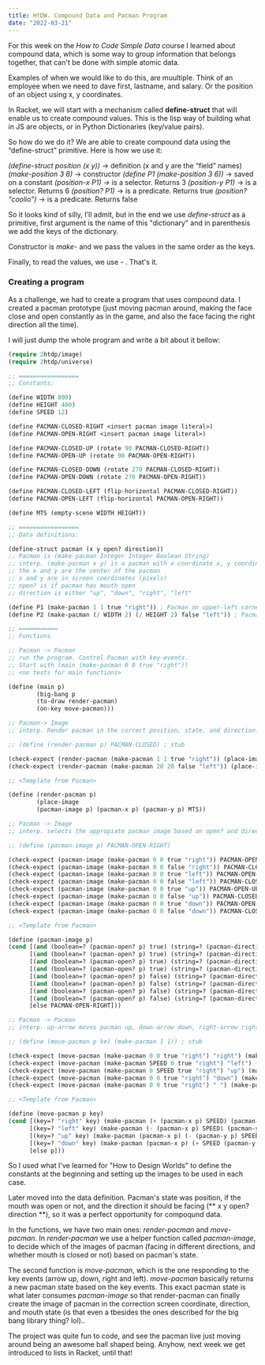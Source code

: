 ```yaml
---
title: HtDW. Compound Data and Pacman Program
date: "2022-03-21"
---
```


For this week on the *How to Code Simple Data* course I learned about compound data, which is some way to group information that belongs together, that can't be done with simple atomic data.

Examples of when we would like to do this, are muultiple. Think of an employee when we need to dave first,  lastname, and salary. Or the position of an object using x, y coordinates.

In Racket, we will start with a mechanism called **define-struct** that will enable us to create compound values. This is the lisp way of building what in JS are objects, or in Python Dictionaries (key/value pairs).

So how do we do it? We are able to create compound data using the “define-struct” primitive. Here is how we use it:

*(define-struct position (x y))*           → definition (x and y are the “field” names)
*(make-position 3 6)*                      → constructor
*(define P1 (make-position 3 6))*          → saved on a constant
*(position-x P1)*                          → is a selector. Returns 3
*(position-y P1)*                          → is a selector. Returns 6
*(position? P1)*                           → is a predicate. Returns true
*(position? “coolio”)*                     → is a predicate. Returns false

So it looks kind of silly, I'll admit, but in the end we use *define-struct* as a primitive, first argument is the name of this "dictionary" and in parenthesis we add the keys of the dictionary.

Constructor is *make-<name-of-struct>* and we pass the values in the same order as the keys. 
  
Finally, to read the values, we use *<name-of-struct>-<key> <instance-of-struct>*. That's it.
  
### Creating a program
  
As a challenge, we had to create a program that uses compound data. I created a pacman prototype (just moving pacman around, making the face close and open constantly as in the game, and also the face facing the right direction all the time).
  
I will just dump the whole program and write a bit about it bellow:  
  
```lisp
(require 2htdp/image)
(require 2htdp/universe)

;; =================
;; Constants:

(define WIDTH 800)
(define HEIGHT 400)
(define SPEED 12)

(define PACMAN-CLOSED-RIGHT <insert pacman image literal>)
(define PACMAN-OPEN-RIGHT <insert pacman image literal>)

(define PACMAN-CLOSED-UP (rotate 90 PACMAN-CLOSED-RIGHT))
(define PACMAN-OPEN-UP (rotate 90 PACMAN-OPEN-RIGHT))

(define PACMAN-CLOSED-DOWN (rotate 270 PACMAN-CLOSED-RIGHT))
(define PACMAN-OPEN-DOWN (rotate 270 PACMAN-OPEN-RIGHT))

(define PACMAN-CLOSED-LEFT (flip-horizontal PACMAN-CLOSED-RIGHT))
(define PACMAN-OPEN-LEFT (flip-horizontal PACMAN-OPEN-RIGHT))

(define MTS (empty-scene WIDTH HEIGHT))

;; =================
;; Data definitions:

(define-struct pacman (x y open? direction))
;; Pacman is (make-pacman Integer Integer Boolean String)
;; interp. (make-pacman x y) is a pacman with x coordinate x, y coordinate y.
;; the x and y are the center of the pacman
;; x and y are in screen coordinates (pixels)
;; open? is if pacman has mouth open
;; direction is either "up", "down", "right", "left"

(define P1 (make-pacman 1 1 true "right")) ; Pacman on upper-left corner of the screen, open mouth, facing right
(define P2 (make-pacman (/ WIDTH 2) (/ HEIGHT 2) false "left")) ; Pacman on the middle of the screen, closed mouth, facing left

;; ===========
;; Functions

;; Pacman -> Pacman
;; run the program. Control Pacman with key-events.
;; Start with (main (make-pacman 0 0 true "right"))
;; <no tests for main functions>

(define (main p)
        (big-bang p
        (to-draw render-pacman)
        (on-key move-pacman)))

;; Pacman-> Image
;; interp. Render pacman in the correct position, state, and direction.

;; (define (render-pacman p) PACMAN-CLOSED) ; stub

(check-expect (render-pacman (make-pacman 1 1 true "right")) (place-image PACMAN-OPEN-RIGHT 1 1 MTS))
(check-expect (render-pacman (make-pacman 20 20 false "left")) (place-image PACMAN-CLOSED-LEFT 20 20 MTS))

;; <Template from Pacman>

(define (render-pacman p)
        (place-image
        (pacman-image p) (pacman-x p) (pacman-y p) MTS))

;; Pacman -> Image
;; interp. selects the appropiate pacman image based on open? and direction

;; (define (pacman-image p) PACMAN-OPEN-RIGHT)

(check-expect (pacman-image (make-pacman 0 0 true "right")) PACMAN-OPEN-RIGHT)
(check-expect (pacman-image (make-pacman 0 0 false "right")) PACMAN-CLOSED-RIGHT)
(check-expect (pacman-image (make-pacman 0 0 true "left")) PACMAN-OPEN-LEFT)
(check-expect (pacman-image (make-pacman 0 0 false "left")) PACMAN-CLOSED-LEFT)
(check-expect (pacman-image (make-pacman 0 0 true "up")) PACMAN-OPEN-UP)
(check-expect (pacman-image (make-pacman 0 0 false "up")) PACMAN-CLOSED-UP)
(check-expect (pacman-image (make-pacman 0 0 true "down")) PACMAN-OPEN-DOWN)
(check-expect (pacman-image (make-pacman 0 0 false "down")) PACMAN-CLOSED-DOWN)

;; <Template from Pacman>

(define (pacman-image p)
(cond [(and (boolean=? (pacman-open? p) true) (string=? (pacman-direction p) "right")) PACMAN-OPEN-RIGHT]
      [(and (boolean=? (pacman-open? p) true) (string=? (pacman-direction p) "left")) PACMAN-OPEN-LEFT]
      [(and (boolean=? (pacman-open? p) true) (string=? (pacman-direction p) "up")) PACMAN-OPEN-UP]
      [(and (boolean=? (pacman-open? p) true) (string=? (pacman-direction p) "down")) PACMAN-OPEN-DOWN]
      [(and (boolean=? (pacman-open? p) false) (string=? (pacman-direction p) "right")) PACMAN-CLOSED-RIGHT]
      [(and (boolean=? (pacman-open? p) false) (string=? (pacman-direction p) "left")) PACMAN-CLOSED-LEFT]
      [(and (boolean=? (pacman-open? p) false) (string=? (pacman-direction p) "up")) PACMAN-CLOSED-UP]
      [(and (boolean=? (pacman-open? p) false) (string=? (pacman-direction p) "down")) PACMAN-CLOSED-DOWN]
      [else PACMAN-OPEN-RIGHT]))

;; Pacman -> Pacman
;; interp. up-arrow moves pacman up, down-arrow down, right-arrow right and left-arrow left.

;; (define (move-pacman p ke) (make-pacman 1 1)) ; stub

(check-expect (move-pacman (make-pacman 0 0 true "right") "right") (make-pacman SPEED 0 false "right"));
(check-expect (move-pacman (make-pacman SPEED 0 true "right") "left") (make-pacman 0 0 false "left"));
(check-expect (move-pacman (make-pacman 0 SPEED true "right") "up") (make-pacman 0 0 false "up"));
(check-expect (move-pacman (make-pacman 0 0 true "right") "down") (make-pacman 0 SPEED false "down"));
(check-expect (move-pacman (make-pacman 0 0 true "right") " ") (make-pacman 0 0 true "right"));

;; <Template from Pacman>

(define (move-pacman p key)
(cond [(key=? "right" key) (make-pacman (+ (pacman-x p) SPEED) (pacman-y p) (not (pacman-open? p)) "right")]
      [(key=? "left" key) (make-pacman (- (pacman-x p) SPEED) (pacman-y p) (not (pacman-open? p)) "left")]
      [(key=? "up" key) (make-pacman (pacman-x p) (- (pacman-y p) SPEED) (not (pacman-open? p)) "up")]
      [(key=? "down" key) (make-pacman (pacman-x p) (+ SPEED (pacman-y p)) (not (pacman-open? p)) "down")]
      [else p]))
```
 
So I used what I've learned for "How to Design Worlds" to define the constants at the beginning and setting up the images to be used in each case.
  
Later moved into the data definition. Pacman's state was position, if the mouth was open or not, and the direction it should be facing (** x y open? direction **), so it was a perfect opportunity for compoqund data.
  
In the functions, we have two main ones: *render-pacman* and *move-pacman*. In *render-pacman* we use a helper function called *pacman-image*, to decide which of the images of pacman (facing in different directions, and whether mouth is closed or not) based on pacman's state.
  
The second function is *move-pacman*, which is the one responding to the key events (arrow up, down, right and left).  *move-pacman* basically returns a new pacman state based on the key events. This exact pacman state is what later consumes *pacman-image* so that render-pacman can finally create the image of pacman in the correction screen coordinate, direction, and mouth state (is that even a tbesides the ones described for the big bang library  thing? lol)..
  
 The project was quite fun to code, and see the pacman live just moving around being an awesome ball shaped being. Anyhow, next week we get introduced to lists in Racket, until that!
